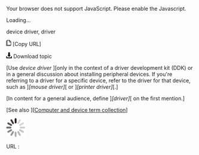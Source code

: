 Your browser does not support JavaScript. Please enable the Javascript.

Loading...

device driver, driver

![Copy URL](device-driver-driver_files/Copy.png) [Copy URL]

![Download](device-driver-driver_files/Download.png)
Download topic

[Use *device driver* ][only in the context of a driver development kit (DDK) or in a general discussion about installing peripheral devices. If you're referring to a driver for a specific device, refer to the driver for that device, such as ]*[mouse driver]*[ or ]*[printer driver]*[.]

[In content for a general audience, define ]*[driver]*[ on the first mention.]

[See also ][[Computer and device term collection](https://worldready.cloudapp.net/Styleguide/Read?id=2700&topicid=26597)]

![In progress](device-driver-driver_files/activity-large.gif)

URL :


